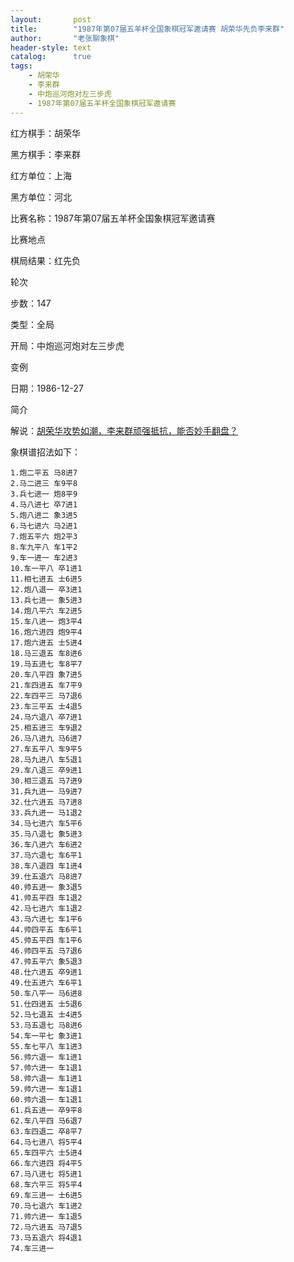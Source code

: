 ```yaml
---
layout:       post
title:        "1987年第07届五羊杯全国象棋冠军邀请赛 胡荣华先负李来群"
author:       "老张聊象棋"
header-style: text
catalog:      true
tags:
    - 胡荣华
    - 李来群
    - 中炮巡河炮对左三步虎
    - 1987年第07届五羊杯全国象棋冠军邀请赛
---
```

红方棋手：胡荣华

黑方棋手：李来群

红方单位：上海

黑方单位：河北

比赛名称：1987年第07届五羊杯全国象棋冠军邀请赛

比赛地点

棋局结果：红先负

轮次

步数：147

类型：全局

开局：中炮巡河炮对左三步虎

变例

日期：1986-12-27

简介

解说：[胡荣华攻势如潮，李来群顽强抵抗，能否妙手翻盘？](https://youtu.be/kCw-mRiTRMg)

象棋谱招法如下：
```
1.炮二平五 马8进7
2.马二进三 车9平8
3.兵七进一 炮8平9
4.马八进七 卒7进1
5.炮八进二 象3进5
6.马七进六 马2进1
7.炮五平六 炮2平3
8.车九平八 车1平2
9.车一进一 车2进3
10.车一平八 卒1进1
11.相七进五 士6进5
12.炮八退一 卒3进1
13.兵七进一 象5进3
14.炮八平六 车2进5
15.车八进一 炮3平4
16.炮六进四 炮9平4
17.炮六进五 士5进4
18.马三退五 车8进6
19.马五进七 车8平7
20.车八平四 象7进5
21.车四进五 车7平9
22.车四平三 马7退6
23.车三平五 士4退5
24.马六退八 卒7进1
25.相五进三 车9退2
26.马八进九 马6进7
27.车五平八 车9平5
28.马九进八 车5退1
29.车八退三 卒9进1
30.相三退五 马7进9
31.兵九进一 马9进7
32.仕六进五 马7进8
33.兵九进一 马1退2
34.马七进六 车5平6
35.马八退七 象5进3
36.车八进六 车6进2
37.马六退七 车6平1
38.车八退四 车1进4
39.仕五退六 马8进7
40.帅五进一 象3退5
41.帅五平四 车1退2
42.马七进六 车1退2
43.马六进七 车1平6
44.帅四平五 车6平1
45.帅五平四 车1平6
46.帅四平五 马7退6
47.帅五平六 象5退3
48.仕六进五 卒9进1
49.仕五进六 车6平1
50.车八平一 马6进8
51.仕四进五 士5退6
52.马七退五 士4进5
53.马五退七 马8进6
54.车一平七 象3进1
55.车七平八 车1进3
56.帅六退一 车1进1
57.帅六进一 车1退1
58.帅六退一 车1进1
59.帅六进一 车1退1
60.帅六退一 车1退1
61.兵五进一 卒9平8
62.车八平四 马6退7
63.车四退二 卒8平7
64.马七进八 将5平4
65.车四平六 士5进4
66.车六进四 将4平5
67.马八进七 将5进1
68.车六平三 将5平4
69.车三进一 士6进5
70.马七退六 车1进2
71.帅六进一 车1退5
72.马六进五 马7退5
73.马五退六 将4退1
74.车三进一
```
